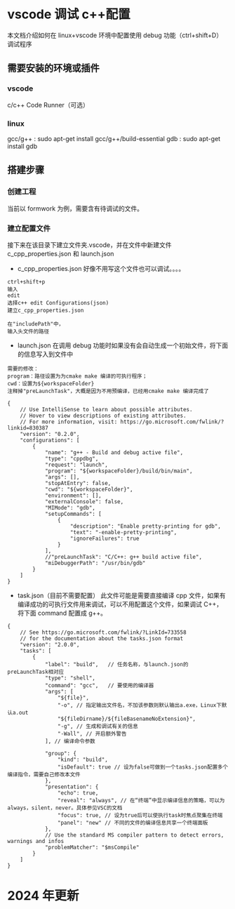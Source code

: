 # vscode 调试 c++配置

本文档介绍如何在 linux+vscode 环境中配置使用 debug 功能（ctrl+shift+D）调试程序

## 需要安装的环境或插件

### vscode

c/c++
Code Runner（可选）

### linux

gcc/g++ : sudo apt-get install gcc/g++/build-essential
gdb : sudo apt-get install gdb

## 搭建步骤

### 创建工程

当前以 formwork 为例，需要含有待调试的文件。

### 建立配置文件

接下来在该目录下建立文件夹.vscode，并在文件中新建文件 c_cpp_properties.json 和 launch.json

- c_cpp_properties.json
  好像不用写这个文件也可以调试。。。。

```
ctrl+shift+p
输入
edit
选择c++ edit Configurations(json)
建立c_cpp_properties.json

在"includePath"中，
输入头文件的路径
```

- launch.json
  在调用 debug 功能时如果没有会自动生成一个初始文件，将下面的信息写入到文件中

```
需要的修改：
program：路径设置为为cmake make 编译的可执行程序；
cwd：设置为${workspaceFolder}
注释掉"preLaunchTask"，大概是因为不用预编译，已经用cmake make 编译完成了
```

```
{
    // Use IntelliSense to learn about possible attributes.
    // Hover to view descriptions of existing attributes.
    // For more information, visit: https://go.microsoft.com/fwlink/?linkid=830387
    "version": "0.2.0",
    "configurations": [
        {
            "name": "g++ - Build and debug active file",
            "type": "cppdbg",
            "request": "launch",
            "program": "${workspaceFolder}/build/bin/main",
            "args": [],
            "stopAtEntry": false,
            "cwd": "${workspaceFolder}",
            "environment": [],
            "externalConsole": false,
            "MIMode": "gdb",
            "setupCommands": [
                {
                    "description": "Enable pretty-printing for gdb",
                    "text": "-enable-pretty-printing",
                    "ignoreFailures": true
                }
            ],
            //"preLaunchTask": "C/C++: g++ build active file",
            "miDebuggerPath": "/usr/bin/gdb"
        }
    ]
}
```

- task.json（目前不需要配置）
  此文件可能是需要直接编译 cpp 文件，如果有编译成功的可执行文件用来调试，可以不用配置这个文件，如果调试 C++，将下面 command 配置成 g++。

```
{
    // See https://go.microsoft.com/fwlink/?LinkId=733558
    // for the documentation about the tasks.json format
    "version": "2.0.0",
    "tasks": [
        {
            "label": "build",   // 任务名称，与launch.json的preLaunchTask相对应
            "type": "shell",
            "command": "gcc",   // 要使用的编译器
            "args": [
                "${file}",
                "-o", // 指定输出文件名，不加该参数则默认输出a.exe，Linux下默认a.out
                "${fileDirname}/${fileBasenameNoExtension}",
                "-g", // 生成和调试有关的信息
                "-Wall", // 开启额外警告
            ], // 编译命令参数

            "group": {
                "kind": "build",
                "isDefault": true // 设为false可做到一个tasks.json配置多个编译指令，需要自己修改本文件
            },
            "presentation": {
                "echo": true,
                "reveal": "always", // 在“终端”中显示编译信息的策略，可以为always，silent，never。具体参见VSC的文档
                "focus": true, // 设为true后可以使执行task时焦点聚集在终端
                "panel": "new" // 不同的文件的编译信息共享一个终端面板
            },
            // Use the standard MS compiler pattern to detect errors, warnings and infos
            "problemMatcher": "$msCompile"
        }
    ]
}
```


# 2024 年更新


## 